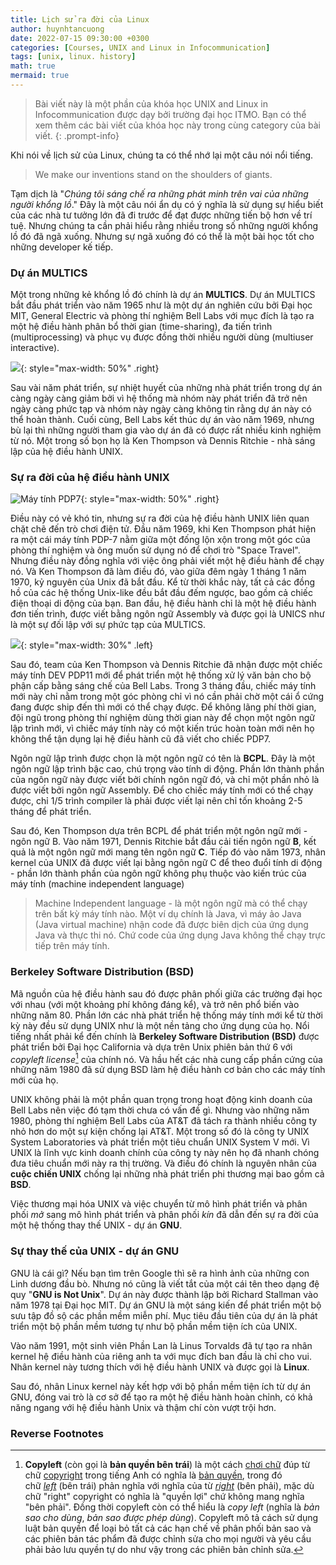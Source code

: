 ```yaml
---
title: Lịch sử ra đời của Linux
author: huynhtancuong
date: 2022-07-15 09:30:00 +0300
categories: [Courses, UNIX and Linux in Infocommunication]
tags: [unix, linux. history]
math: true
mermaid: true
---
```


> Bài viết này là một phần của khóa học UNIX and Linux in Infocommunication được dạy bởi trường đại học ITMO. Bạn có thể xem thêm các bài viết của khóa học này trong cùng category của bài viết.
{: .prompt-info}


Khi nói về lịch sử của Linux, chúng ta có thể nhớ lại một câu nói nổi tiếng.
> We make our inventions stand on the shoulders of giants.

Tạm dịch là "*Chúng tôi sáng chế ra những phát minh trên vai của những người khổng lồ*." Đây là một câu nói ẩn dụ có ý nghĩa là sử dụng sự hiểu biết của các nhà tư tưởng lớn đã đi trước để đạt được những tiến bộ hơn về trí tuệ. Nhưng chúng ta cần phải hiểu rằng nhiều trong số những người khổng lồ đó đã ngã xuống. Nhưng sự ngã xuống đó có thể là một bài học tốt cho những developer kế tiếp. 

### Dự án MULTICS

Một trong những kẻ khổng lồ đó chính là dự án **MULTICS**. Dự án MULTICS bắt đầu phát triển vào năm 1965 như là một dự án nghiên cứu bởi Đại học MIT, General Electric và phòng thí nghiệm Bell Labs với mục đích là tạo ra một hệ điều hành phân bổ thời gian (time-sharing), đa tiến trình (multiprocessing) và phục vụ được đồng thời nhiều người dùng (multiuser interactive). 

![](https://upload.wikimedia.org/wikipedia/commons/thumb/8/8b/Multics-logo.svg/1024px-Multics-logo.svg.png){: style="max-width: 50%" .right}

Sau vài năm phát triển, sự nhiệt huyết của những nhà phát triển trong dự án càng ngày càng giảm bởi vì hệ thống mà nhóm này phát triển đã trở nên ngày càng phức tạp và nhóm này ngày càng không tin rằng dự án này có thể hoàn thành. Cuối cùng, Bell Labs kết thúc dự án vào năm 1969, nhưng bù lại thì những người tham gia vào dự án đã có được rất nhiều kinh nghiệm từ nó. Một trong số bọn họ là Ken Thompson và Dennis Ritchie - nhà sáng lập của hệ điều hành UNIX. 

### Sự ra đời của hệ điều hành UNIX

![Máy tính PDP7](https://habrastorage.org/getpro/habr/post_images/930/ba8/0df/930ba80dfbd79c7ac1956897576cf166.jpg){: style="max-width: 50%" .right}

Điều này có vẻ khó tin, nhưng sự ra đời của hệ điều hành UNIX liên quan chặt chẽ đến trò chơi điện tử. Đầu năm 1969, khi Ken Thompson phát hiện ra một cái máy tính PDP-7 nằm giữa một đống lộn xộn trong một góc của phòng thí nghiệm và ông muốn sử dụng nó để chơi trò "Space Travel". Nhưng điều này đồng nghĩa với việc ông phải viết một hệ điều hành để chạy nó. Và Ken Thompson đã làm điều đó, vào giữa đêm ngày 1 tháng 1 năm 1970, kỷ nguyên của Unix đã bắt đầu. Kể từ thời khắc này, tất cả các đồng hồ của các hệ thống Unix-like đều bắt đầu đếm ngược, bao gồm cả chiếc điện thoại di động của bạn. Ban đầu, hệ điều hành chỉ là một hệ điều hành đơn tiến trình, được viết bằng ngôn ngữ Assembly và được gọi là UNICS như là một sự đối lập với sự phức tạp của MULTICS. 

![](https://upload.wikimedia.org/wikipedia/commons/thumb/e/ee/Pdp-11-40.jpg/800px-Pdp-11-40.jpg){: style="max-width: 30%" .left}

Sau đó, team của Ken Thompson và Dennis Ritchie đã nhận được một chiếc máy tính DEV PDP11 mới để phát triển một hệ thống xử lý văn bản cho bộ phận cấp bằng sáng chế của Bell Labs. Trong 3 tháng đầu, chiếc máy tính mới này chỉ nằm trong một góc phòng chỉ vì nó cần phải chờ một cái ổ cứng đang được ship đến thì mới có thể chạy được. Để không lãng phí thời gian, đội ngũ trong phòng thí nghiệm dùng thời gian này để chọn một ngôn ngữ lập trình mới, vì chiếc máy tính này có một kiến trúc hoàn toàn mới nên họ không thể tận dụng lại hệ điều hành cũ đã viết cho chiếc PDP7. 

Ngôn ngữ lập trình được chọn là một ngôn ngữ có tên là **BCPL**. Đây là một ngôn ngữ lập trình bậc cao, chú trọng vào tính di động. Phần lớn thành phần của ngôn ngữ này được viết bởi chính ngôn ngữ đó, và chỉ một phần nhỏ là được viết bởi ngôn ngữ Assembly. Để cho chiếc máy tính mới có thể chạy được, chỉ 1/5 trình compiler là phải được viết lại nên chỉ tốn khoảng 2-5 tháng để phát triển. 

Sau đó, Ken Thompson dựa trên BCPL để phát triển một ngôn ngữ mới - ngôn ngữ B. Vào năm 1971, Dennis Ritchie bắt đầu cải tiến ngôn ngữ **B**, kết quả là một ngôn ngữ mới mang tên ngôn ngữ **C**. Tiếp đó vào năm 1973, nhân kernel của UNIX đã được viết lại bằng ngôn ngữ C để theo đuổi tính di động - phần lớn thành phần của ngôn ngữ không phụ thuộc vào kiến trúc của máy tính (machine independent language)

> Machine Independent language - là một ngôn ngữ mà có thể chạy trên bất kỳ máy tính nào. Một ví dụ chính là Java, vì máy ảo Java (Java virtual machine) nhận code đã được biên dịch  của ứng dụng Java và thực thi nó. Chứ code của ứng dụng Java không thể chạy trực tiếp trên máy tính.

### Berkeley Software Distribution (BSD)

Mã nguồn của hệ điều hành sau đó được phân phối giữa các trường đại học với nhau (với một khoảng phí không đáng kể), và trở nên phổ biến vào những năm 80. Phần lớn các nhà phát triển hệ thống máy tính mới kể từ thời kỳ này đều sử dụng UNIX như là một nền tảng cho ứng dụng của họ. Nổi tiếng nhất phải kể đến chính là **Berkeley Software Distribution (BSD)** được phát triển bởi Đại học California và dựa trên Unix phiên bản thứ 6 với *copyleft license*[^copyleft-license] của chính nó. Và hầu hết các nhà cung cấp phần cứng của những năm 1980 đã sử dụng BSD làm hệ điều hành cơ bản cho các máy tính mới của họ. 

UNIX không phải là một phần quan trọng trong hoạt động kinh doanh của Bell Labs nên việc đó tạm thời chưa có vấn đề gì. Nhưng vào những năm 1980, phòng thí nghiệm Bell Labs của AT&T đã tách ra thành nhiều công ty nhỏ hơn do một sự kiện chống lại AT&T. Một trong số đó là công ty UNIX System Laboratories và phát triển một tiêu chuẩn UNIX System V mới. Vì UNIX là lĩnh vực kinh doanh chính của công ty này nên họ đã nhanh chóng đưa tiêu chuẩn mới này ra thị trường. Và điều đó chính là nguyên nhân của **cuộc chiến UNIX** chống lại những nhà phát triển phi thương mại bao gồm cả **BSD**. 

Việc thương mại hóa UNIX và việc chuyển từ mô hình phát triển và phân phối *mở* sang mô hình phát triển và phân phối *kín* đã dẫn đến sự ra đời của một hệ thống thay thế UNIX - dự án **GNU**.

### Sự thay thế của UNIX - dự án GNU

GNU là cái gì? Nếu bạn tìm trên Google thì sẽ ra hình ảnh của những con Linh dương đầu bò. Nhưng nó cũng là viết tắt của một cái tên theo dạng đệ quy "**GNU is Not Unix**". Dự án này được thành lập bởi Richard Stallman vào năm 1978 tại Đại học MIT. Dự án GNU là một sáng kiến để phát triển một bộ sưu tập đồ sộ các phần mềm miễn phí. Mục tiêu đầu tiên của dự án là phát triển một bộ phần mềm tương tự như bộ phần mềm tiện ích của UNIX. 

Vào năm 1991, một sinh viên Phần Lan là Linus Torvalds đã tự tạo ra nhân kernel hệ điều hành của riêng anh ta với mục đích ban đầu là chỉ cho vui. Nhân kernel này tương thích với hệ điều hành UNIX và được gọi là **Linux**. 

Sau đó, nhân Linux kernel này kết hợp với bộ phần mềm tiện ích từ dự án GNU, đóng vai trò là cơ sở để tạo ra một hệ điều hành hoàn chỉnh, có khả năng ngang với hệ điều hành Unix và thậm chí còn vượt trội hơn.

### Reverse Footnotes

[^copyleft-license]: **Copyleft** (còn gọi là **bản quyền bên trái**) là một cách [chơi chữ](https://www.wikiwand.com/vi/L%E1%BB%99ng_ng%E1%BB%AF "Lộng ngữ") đúp từ chữ [copyright](https://vi.wiktionary.org/wiki/copyright "wikt:copyright") trong tiếng Anh có nghĩa là [bản quyền](https://www.wikiwand.com/vi/Quy%E1%BB%81n_t%C3%A1c_gi%E1%BA%A3 "Quyền tác giả"), trong đó chữ _[left](https://vi.wiktionary.org/wiki/left "wikt:left")_ (bên trái) phản nghĩa với nghĩa của từ _[right](https://vi.wiktionary.org/wiki/right "wikt:right")_ (bên phải), mặc dù chữ "right" copyright có nghĩa là "quyền lợi" chứ không mang nghĩa "bên phải". Đồng thời copyleft còn có thể hiểu là _copy left_ (nghĩa là _bản sao cho dùng_, _bản sao được phép dùng_). Copyleft mô tả cách sử dụng luật bản quyền để loại bỏ tất cả các hạn chế về phân phối bản sao và các phiên bản tác phẩm đã được chỉnh sửa cho mọi người và yêu cầu phải bảo lưu quyền tự do như vậy trong các phiên bản chỉnh sửa. 


